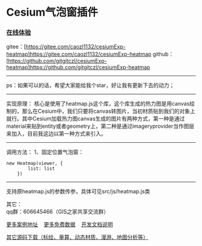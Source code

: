 # Cesium气泡窗插件
### [在线体验](http://mapgl.com/shareCode/#/Heatmap?downUrl=)  
gitee：[https://gitee.com/caozl1132/cesiumExp-heatmap]https://gitee.com/caozl1132/cesiumExp-heatmap 
github：[https://github.com/gitgitczl/cesiumExp-heatmap]https://github.com/gitgitczl/cesiumExp-heatmap

***
ps：如果可以的话，希望大家能给我个star，好让我有更新下去的动力；
***
实现原理： 
核心是使用了heatmap.js这个库，这个库生成的热力图是用canvas绘制的，那么在Cesium中，我们只要将canvas转图片，当初材质贴到我们的对象上就行。其中Cesium加载热力图canvas生成的图片有两种方式，第一种是通过material来贴到entity或者geometry上，第二种是通过imageryprovider当作图层来加入，目前我这边以第一种方式来引入。

***
调用方法：
1、固定位置气泡窗：
```
new Heatmap(viewer, {
        list: list
    })
```
***
支持原heatmap.js的参数传参，具体可见src/js/heatmap.js类

其它：     
qq群：606645466（GIS之家共享交流群）

[更多案例地址](http://mapgl.com/shareCode/)&nbsp;&nbsp;&nbsp; [更多免费数据](http://mapgl.com/shareData/)&nbsp;&nbsp;&nbsp; [开发文档说明](http://mapgl.com/3dapi/)   

[其它源码下载（标绘、量算、动态材质、漫游、地图分析等）](http://mapgl.com/introduce/)
